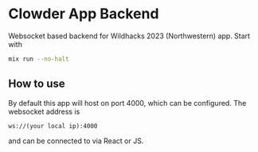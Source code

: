 # Clowder App Backend
Websocket based backend for Wildhacks 2023 (Northwestern) app. Start with
```sh
mix run --no-halt
```
## How to use
By default this app will host on port 4000, which can be configured. The websocket address is
```
ws://(your local ip):4000
```
and can be connected to via React or JS.
